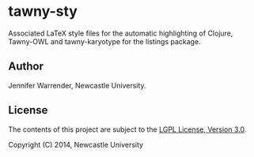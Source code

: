 tawny-sty
=========

Associated LaTeX style files for the automatic highlighting of Clojure, Tawny-OWL and tawny-karyotype for the listings package.

## Author

Jennifer Warrender, Newcastle University.

## License

The contents of this project are subject to the [LGPL License, Version 3.0](LICENSE).

Copyright (C) 2014, Newcastle University